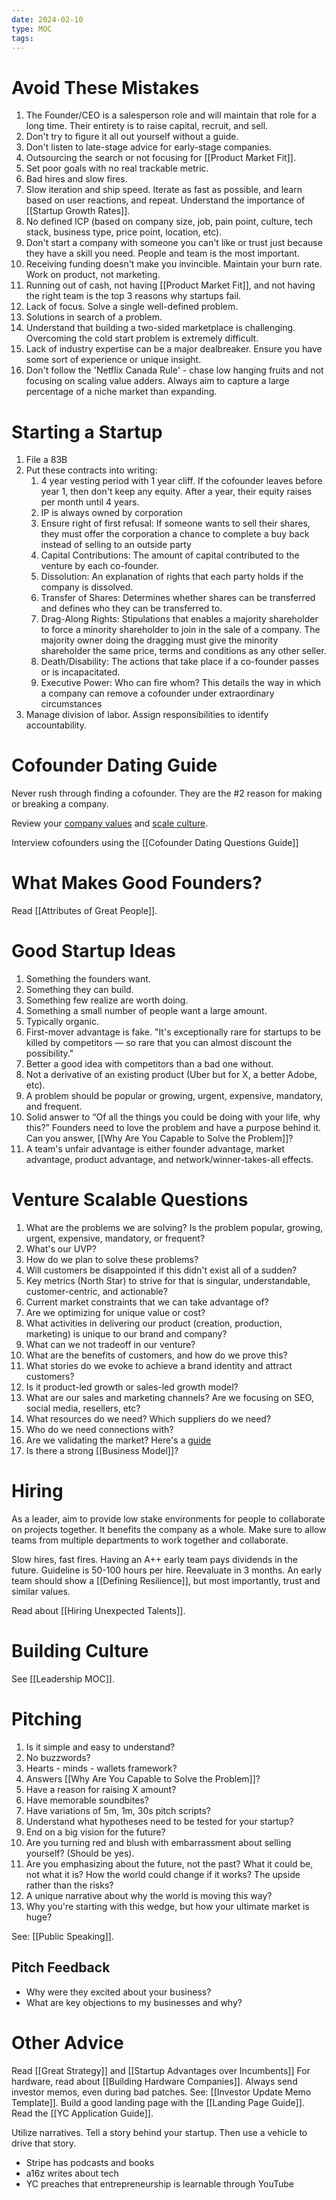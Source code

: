 ```yaml
---
date: 2024-02-10
type: MOC
tags: 
---
```


# Avoid These Mistakes
1. The Founder/CEO is a salesperson role and will maintain that role for a long time. Their entirety is to raise capital, recruit, and sell.
2. Don't try to figure it all out yourself without a guide.
3. Don't listen to late-stage advice for early-stage companies.
4. Outsourcing the search or not focusing for [[Product Market Fit]].
6. Set poor goals with no real trackable metric.
7. Bad hires and slow fires.
8. Slow iteration and ship speed. Iterate as fast as possible, and learn based on user reactions, and repeat. Understand the importance of [[Startup Growth Rates]].
9. No defined ICP (based on company size, job, pain point, culture, tech stack, business type, price point, location, etc).
10. Don't start a company with someone you can't like or trust just because they have a skill you need. People and team is the most important.
11. Receiving funding doesn't make you invincible. Maintain your burn rate. Work on product, not marketing.
12. Running out of cash, not having [[Product Market Fit]], and not having the right team is the top 3 reasons why startups fail.
13. Lack of focus. Solve a single well-defined problem.
14. Solutions in search of a problem.
15. Understand that building a two-sided marketplace is challenging. Overcoming the cold start problem is extremely difficult.
16. Lack of industry expertise can be a major dealbreaker. Ensure you have some sort of experience or unique insight.
17. Don't follow the 'Netflix Canada Rule' - chase low hanging fruits and not focusing on scaling value adders. Always aim to capture a large percentage of a niche market than expanding.

# Starting a Startup
1. File a 83B
2. Put these contracts into writing:
	1. 4 year vesting period with 1 year cliff. If the cofounder leaves before year 1, then don't keep any equity. After a year, their equity raises per month until 4 years.
	2. IP is always owned by corporation
	3. Ensure right of first refusal: If someone wants to sell their shares, they must offer the corporation a chance to complete a buy back instead of selling to an outside party
	4. Capital Contributions: The amount of capital contributed to the venture by each co-founder.
	5. Dissolution: An explanation of rights that each party holds if the company is dissolved.
	6. Transfer of Shares: Determines whether shares can be transferred and defines who they can be transferred to.
	7. Drag-Along Rights: Stipulations that enables a majority shareholder to force a minority shareholder to join in the sale of a company. The majority owner doing the dragging must give the minority shareholder the same price, terms and conditions as any other seller.
	8. Death/Disability: The actions that take place if a co-founder passes or is incapacitated.
	9. Executive Power: Who can fire whom? This details the way in which a company can remove a cofounder under extraordinary circumstances
3. Manage division of labor. Assign responsibilities to identify accountability.

# Cofounder Dating Guide
Never rush through finding a cofounder. They are the #2 reason for making or breaking a company.

Review your [company values](https://firstround.com/review/draw-the-owl-and-other-company-values-you-didnt-know-you-should-have/) and [scale culture](https://firstround.com/review/how-gusto-built-scalable-hiring-practices-rooted-in-tradition/).

Interview cofounders using the [[Cofounder Dating Questions Guide]]

# What Makes Good Founders?
Read [[Attributes of Great People]].

# Good Startup Ideas
1. Something the founders want.
2. Something they can build.
3. Something few realize are worth doing.
4. Something a small number of people want a large amount.
5. Typically organic.
6. First-mover advantage is fake. "It's exceptionally rare for startups to be killed by competitors — so rare that you can almost discount the possibility."
7. Better a good idea with competitors than a bad one without.
8. Not a derivative of an existing product (Uber but for X, a better Adobe, etc).
9. A problem should be popular or growing, urgent, expensive, mandatory, and frequent.
10. Solid answer to “Of all the things you could be doing with your life, why this?” Founders need to love the problem and have a purpose behind it. Can you answer, [[Why Are You Capable to Solve the Problem]]?
11. A team's unfair advantage is either founder advantage, market advantage, product advantage, and network/winner-takes-all effects.

# Venture Scalable Questions
1. What are the problems we are solving? Is the problem popular, growing, urgent, expensive, mandatory, or frequent?
2. What's our UVP?
3. How do we plan to solve these problems?
4. Will customers be disappointed if this didn't exist all of a sudden?
5. Key metrics (North Star) to strive for that is singular, understandable, customer-centric, and actionable?
6. Current market constraints that we can take advantage of?
7. Are we optimizing for unique value or cost?
8. What activities in delivering our product (creation, production, marketing) is unique to our brand and company?
9. What can we not tradeoff in our venture?
10. What are the benefits of customers, and how do we prove this?
11. What stories do we evoke to achieve a brand identity and attract customers?
12. Is it product-led growth or sales-led growth model?
13. What are our sales and marketing channels? Are we focusing on SEO, social media, resellers, etc?
14. What resources do we need? Which suppliers do we need?
15. Who do we need connections with?
16. Are we validating the market? Here's a [guide](https://learningloop.io/playbook-collections/validation-patterns/)
17. Is  there a strong [[Business Model]]?

# Hiring
As a leader, aim to provide low stake environments for people to collaborate on projects together. It benefits the company as a whole. Make sure to allow teams from multiple departments to work together and collaborate.

Slow hires, fast fires. Having an A++ early team pays dividends in the future. Guideline is 50-100 hours per hire. Reevaluate in 3 months. An early team should show a [[Defining Resilience]], but most importantly, trust and similar values.

Read about [[Hiring Unexpected Talents]].

# Building Culture
See [[Leadership MOC]].

# Pitching
1. Is it simple and easy to understand?
2. No buzzwords?
3. Hearts - minds - wallets framework?
4. Answers [[Why Are You Capable to Solve the Problem]]?
5. Have a reason for raising X amount?
6. Have memorable soundbites?
7. Have variations of 5m, 1m, 30s pitch scripts?
8. Understand what hypotheses need to be tested for your startup?
9. End on a big vision for the future?
10. Are you turning red and blush with embarrassment about selling yourself? (Should be yes).
11. Are you emphasizing about the future, not the past? What it could be, not what it is? How the world could change if it works? The upside rather than the risks?
12. A unique narrative about why the world is moving this way?
13. Why you're starting with this wedge, but how your ultimate market is huge?

See: [[Public Speaking]].

## Pitch Feedback
- Why were they excited about your business?
- What are key objections to my businesses and why?

# Other Advice
Read [[Great Strategy]] and [[Startup Advantages over Incumbents]]
For hardware, read about [[Building Hardware Companies]].
Always send investor memos, even during bad patches. See: [[Investor Update Memo Template]].
Build a good landing page with the [[Landing Page Guide]].
Read the [[YC Application Guide]].

Utilize narratives. Tell a story behind your startup. Then use a vehicle to drive that story.
- Stripe has podcasts and books
- a16z writes about tech
- YC preaches that entrepreneurship is learnable through YouTube



